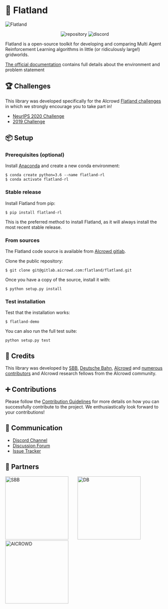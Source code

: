 🚂 Flatland
========

![Flatland](https://i.imgur.com/0rnbSLY.gif)

<p style="text-align:center">
<img alt="repository" src="https://gitlab.aicrowd.com/flatland/flatland/badges/master/pipeline.svg">
<img alt="discord" src="https://gitlab.aicrowd.com/flatland/flatland/badges/master/coverage.svg">
</p>

Flatland is a open-source toolkit for developing and comparing Multi Agent Reinforcement Learning algorithms in little (or ridiculously large!) gridworlds.

[The official documentation](http://flatland.aicrowd.com/) contains full details about the environment and problem statement

🏆 Challenges
---

This library was developed specifically for the AIcrowd [Flatland challenges](http://flatland.aicrowd.com/research/top-challenge-solutions.html) in which we strongly encourage you to take part in!

- [NeurIPS 2020 Challenge](https://www.aicrowd.com/challenges/neurips-2020-flatland-challenge/)
- [2019 Challenge](https://www.aicrowd.com/challenges/flatland-challenge)

📦 Setup
---

### Prerequisites (optional)

Install [Anaconda](https://www.anaconda.com/distribution/) and create a new conda environment:

```console
$ conda create python=3.6 --name flatland-rl
$ conda activate flatland-rl
```

### Stable release

Install Flatland from pip:

```console
$ pip install flatland-rl
```

This is the preferred method to install Flatland, as it will always install the most recent stable release.

### From sources

The Flatland code source is available from [AIcrowd gitlab](https://gitlab.aicrowd.com/flatland/flatland).

Clone the public repository:

```console
$ git clone git@gitlab.aicrowd.com:flatland/flatland.git
```

Once you have a copy of the source, install it with:

```console
$ python setup.py install
```

### Test installation

Test that the installation works:

```console
$ flatland-demo
```

You can also run the full test suite:

```console
python setup.py test
```

👥 Credits
---

This library was developed by [SBB](https://www.sbb.ch/en/), [Deutsche Bahn](https://www.deutschebahn.com/), [AIcrowd](https://www.aicrowd.com/) and [numerous contributors](http://flatland.aicrowd.com/misc/credits.html) and AIcrowd research fellows from the AIcrowd community. 

➕ Contributions
---
Please follow the [Contribution Guidelines](https://flatland.aicrowd.com/misc/contributing.html) for more details on how you can successfully contribute to the project. We enthusiastically look forward to your contributions!

💬 Communication
---

* [Discord Channel](https://discord.com/invite/hCR3CZG)
* [Discussion Forum](https://discourse.aicrowd.com/c/neurips-2020-flatland-challenge)
* [Issue Tracker](https://gitlab.aicrowd.com/flatland/flatland/issues/)

🔗 Partners
---

<a href="https://sbb.ch" target="_blank" style="margin-right:25px"><img src="https://i.imgur.com/OSCXtde.png" alt="SBB" width="200"/></a> 
<a href="https://www.deutschebahn.com/" target="_blank" style="margin-right:25px"><img src="https://i.imgur.com/pjTki15.png" alt="DB"  width="200"/></a>
<a href="https://www.aicrowd.com" target="_blank"><img src="https://avatars1.githubusercontent.com/u/44522764?s=200&v=4" alt="AICROWD"  width="200"/></a>
